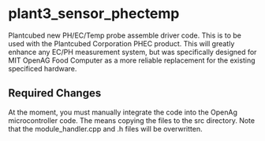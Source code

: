 # plant3_sensor_phectemp
Plantcubed new PH/EC/Temp probe assemble driver code. This is to be used with the Plantcubed Corporation PHEC product. This will greatly enhance any EC/PH measurement system, but was specifically designed for MIT OpenAG Food Computer as a more reliable replacement for the existing specificed hardware.

## Required Changes
At the moment, you must manually integrate the code into the OpenAg microcontroller code. The means copying the files to the src directory. Note that the module_handler.cpp and .h files will be overwritten.

